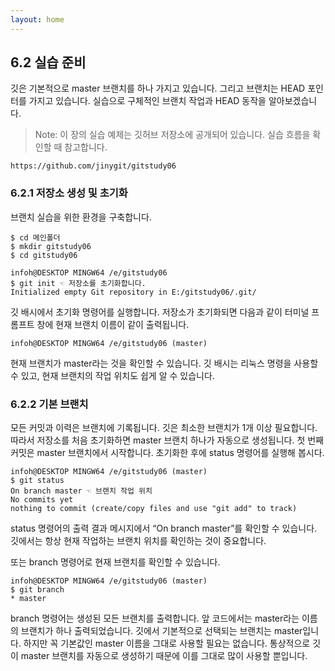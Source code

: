 ```yaml
---
layout: home
---
```

## 6.2 실습 준비
깃은 기본적으로 master 브랜치를 하나 가지고 있습니다. 그리고 브랜치는 HEAD 포인터를 가지고 있습니다. 실습으로 구체적인 브랜치 작업과 HEAD 동작을 알아보겠습니다.  

>Note: 이 장의 실습 예제는 깃허브 저장소에 공개되어 있습니다. 실습 흐름을 확인할 때 참고합니다.  

```
https://github.com/jinygit/gitstudy06
```

### 6.2.1 저장소 생성 및 초기화
브랜치 실습을 위한 환경을 구축합니다.

```
$ cd 메인폴더
$ mkdir gitstudy06 
$ cd gitstudy06

infoh@DESKTOP MINGW64 /e/gitstudy06
$ git init ☜ 저장소를 초기화합니다.
Initialized empty Git repository in E:/gitstudy06/.git/

```

깃 배시에서 초기화 명령어를 실행합니다. 저장소가 초기화되면 다음과 같이 터미널 프롬프트 창에 현재 브랜치 이름이 같이 출력됩니다.  

```
infoh@DESKTOP MINGW64 /e/gitstudy06 (master)
```

현재 브랜치가 master라는 것을 확인할 수 있습니다. 깃 배시는 리눅스 명령을 사용할 수 있고, 현재 브랜치의 작업 위치도 쉽게 알 수 있습니다.  

### 6.2.2 기본 브랜치
모든 커밋과 이력은 브랜치에 기록됩니다. 깃은 최소한 브랜치가 1개 이상 필요합니다. 따라서 저장소를 처음 초기화하면 master 브랜치 하나가 자동으로 생성됩니다. 첫 번째 커밋은 master 브랜치에서 시작합니다. 초기화한 후에 status 명령어를 실행해 봅시다.  

```
infoh@DESKTOP MINGW64 /e/gitstudy06 (master)
$ git status 
On branch master ☜ 브랜치 작업 위치
No commits yet
nothing to commit (create/copy files and use "git add" to track)

```

status 명령어의 출력 결과 메시지에서 “On branch master”를 확인할 수 있습니다. 깃에서는 항상 현재 작업하는 브랜치 위치를 확인하는 것이 중요합니다.  

또는 branch 명령어로 현재 브랜치를 확인할 수 있습니다.  

```
infoh@DESKTOP MINGW64 /e/gitstudy06 (master)
$ git branch
* master

```

branch 명령어는 생성된 모든 브랜치를 출력합니다. 앞 코드에서는 master라는 이름의 브랜치가 하나 출력되었습니다. 깃에서 기본적으로 선택되는 브랜치는 master입니다. 하지만 꼭 기본값인 master 이름을 그대로 사용할 필요는 없습니다. 통상적으로 깃이 master 브랜치를 자동으로 생성하기 때문에 이를 그대로 많이 사용할 뿐입니다.  

<br><br>